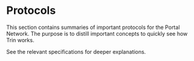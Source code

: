 # Protocols

This section contains summaries of important protocols for the Portal
Network. The purpose is to distill important concepts to quickly
see how Trin works.

See the relevant specifications for deeper explanations.

